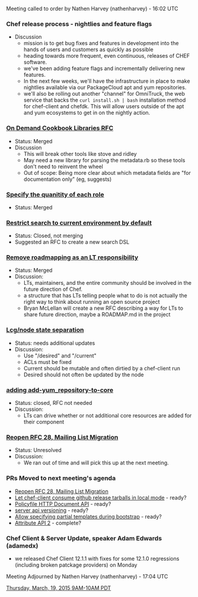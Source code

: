 Meeting called to order by Nathen Harvey (nathenharvey) - 16:02 UTC

### Chef release process - nightlies and feature flags
* Discussion
  * mission is to get bug fixes and features in development into the hands of 
  users and customers as quickly as possible
  * heading towards more frequent, even continuous, releases of CHEF software.
  * we've been adding feature flags and incrementally delivering new features.
  * In the next few weeks, we'll have the infrastructure in place to make 
  nightlies available via our PackageCloud apt and yum repositories.
  * we'll also be rolling out another "channel" for OmniTruck, the web service 
  that backs the `curl install.sh | bash` installation method for chef-client 
  and chefdk. This will allow users outside of the apt and yum ecosystems to get 
  in on the nightly action.

  

### [On Demand Cookbook Libraries RFC](https://github.com/chef/chef-rfc/pull/93)
* Status:  Merged
* Discussion
  * This will break other tools like stove and ridley
  * May need a new library for parsing the metadata.rb so these tools don't need to reinvent the wheel
  * Out of scope:  Being more clear about which metadata fields are "for documentation only" (eg, suggests)

### [Specify the quanitity of each role](https://github.com/chef/chef-rfc/pull/95)
* Status:  Merged

### [Restrict search to current environment by default](https://github.com/chef/chef-rfc/pull/96)
* Status:  Closed, not merging
* Suggested an RFC to create a new search DSL

### [Remove roadmapping as an LT responsibility](https://github.com/chef/chef-rfc/pull/97)
* Status: Merged
* Discussion:
  * LTs, maintainers, and the entire community should be involved in the future direction of Chef.
  * a structure that has LTs telling people what to do is not actually the right way to think about running an open source project
  * Bryan McLellan will create a new RFC describing a way for LTs to share future direction, maybe a ROADMAP.md in the project
  
### [Lcg/node state separation](https://github.com/chef/chef-rfc/pull/100)
* Status: needs additional updates
* Discussion:
  * Use "/desired" and "/current"
  * ACLs must be fixed
  * Current should be mutable and often dirtied by a chef-client run
  * Desired should not often be updated by the node  

### [adding add-yum_repository-to-core](https://github.com/chef/chef-rfc/pull/101)
* Status:  closed, RFC not needed
* Discussion:
  * LTs can drive whether or not additional core resources are added for their component

### [Reopen RFC 28, Mailing List Migration](https://github.com/chef/chef-rfc/pull/103)
* Status:  Unresolved
* Discussion:
  * We ran out of time and will pick this up at the next meeting.
  

  
### PRs Moved to next meeting's agenda
* [Reopen RFC 28, Mailing List Migration](https://github.com/chef/chef-rfc/pull/103)
* [Let chef-client consume github release tarballs in local mode](https://github.com/chef/chef-rfc/pull/86) - ready?
* [Policyfile HTTP Document API](https://github.com/chef/chef-rfc/pull/91) - ready?
* [server api versioning](https://github.com/chef/chef-rfc/pull/92) - ready?
* [Allow specifying partial templates during bootstrap](https://github.com/opscode/chef-rfc/pull/82) - ready?
* [Attribute API 2](https://github.com/chef/chef-rfc/pull/77) - complete?

### Chef Client & Server Update, speaker Adam Edwards (adamedx)
* we released Chef Client 12.1.1 with fixes for some 12.1.0 regressions 
(including broken patckage providers) on Monday

Meeting Adjourned by Nathen Harvey (nathenharvey) - 17:04 UTC

[Thursday, March, 19, 2015 9AM-10AM PDT](http://www.timeanddate.com/worldclock/fixedtime.html?msg=%23chef-hacking+developers%27+meeting&iso=20150319T12&p1=419&ah=1)
